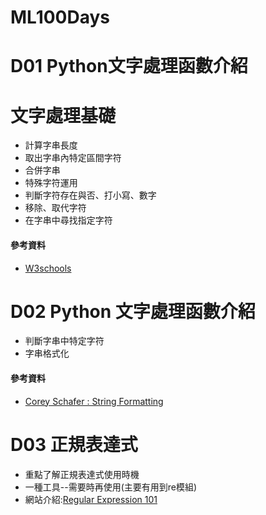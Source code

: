 # ML100Days
# D01 Python文字處理函數介紹
# 文字處理基礎
* 計算字串長度 
* 取出字串內特定區間字符
* 合併字串
* 特殊字符運用
* 判斷字符存在與否、打小寫、數字
* 移除、取代字符
* 在字串中尋找指定字符
#### 參考資料
* [W3schools](https://www.w3schools.com/python/python_strings.asp)

# D02 Python 文字處理函數介紹
* 判斷字串中特定字符
* 字串格式化
#### 參考資料
* [Corey Schafer : String Formatting](https://www.youtube.com/watch?v=vTX3IwquFkc)

# D03 正規表達式
* 重點了解正規表達式使用時機
* 一種工具--需要時再使用(主要有用到re模組)
* 網站介紹:[Regular Expression 101](https://regex101.com/)
